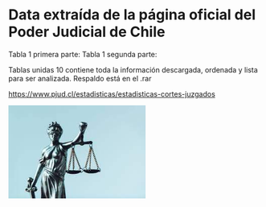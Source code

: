 # Data extraída de la página oficial del Poder Judicial de Chile

Tabla 1 primera parte:
Tabla 1 segunda parte:




Tablas unidas 10 contiene toda la información descargada, ordenada y lista para ser analizada.
Respaldo está en el .rar

https://www.pjud.cl/estadisticas/estadisticas-cortes-juzgados

![alt text](pj.jpg)



